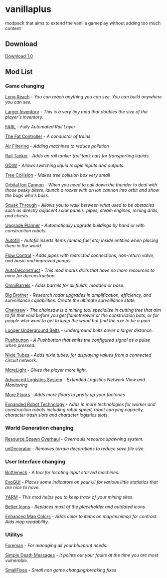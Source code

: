 # vanillaplus
modpack that aims to extend the vanilla gameplay without adding too much content

## Download
[Download 1.0](https://github.com/iMontouch/vanillaplus/raw/master/versions/vanillaplus_1.0.zip)

## Mod List
### Game changing
[Long Reach](https://mods.factorio.com/mods/jamesaguilar/long-reach) - *You can reach anything you can see. You can build anywhere you can see.*

[Larger Inventory](https://mods.factorio.com/mods/Rseding91/Larger%20Inventory) - *This is a very tiny mod that doubles the size of the player's inventory.*

[FARL](https://mods.factorio.com/mods/Choumiko/FARL) - *Fully Automated Rail Layer*

[The Fat Controller](https://mods.factorio.com/mods/Choumiko/TheFatController) - *A conductor of trains.*

[Air Filtering](https://mods.factorio.com/mods/Schorty/air-filtering) - *Adding machines to reduce pollution*

[Rail Tanker](https://mods.factorio.com/mods/Choumiko/RailTanker) - *Adds an rail tanker (rail tank car) for transporting liquids.*

[GDIW](https://mods.factorio.com/mods/DaCyclops/GDIW) - *Allows switching liquid recipie inputs and outputs.*

[Tree Collision](https://mods.factorio.com/mods/skomick/tree_collision) - *Makes tree collision box very small*

[Orbital Ion Cannon](https://mods.factorio.com/mods/Supercheese/Orbital%20Ion%20Cannon) - *When you need to call down the thunder to deal with those pesky biters, launch a rocket with an ion cannon into orbit and show the bugs who's boss.*

[Squak Through](https://mods.factorio.com/mods/Supercheese/Squeak%20Through) - *Allows you to walk between what used to be obstacles such as directly adjacent solar panels, pipes, steam engines, mining drills, and chests.*

[Upgrade Planner](https://mods.factorio.com/mods/Klonan/upgrade-planner) - *Automatically upgrade buildings by hand or with construction robots.*

[Autofill](https://mods.factorio.com/mods/Nexela/autofill) - *Autofill inserts items (ammo,fuel,etc) inside entities when placing them in the world.*

[Flow Control](https://mods.factorio.com/mods/GotLag/Flow%20Control) - *Adds pipes with restricted connections, non-return valve, and basic and improved pumps.*

[AutoDeconstruct](https://mods.factorio.com/mods/mindmix/AutoDeconstruct) - *This mod marks drills that have no more resources to mine for deconstruction.*

[OmniBarrels](https://mods.factorio.com/mods/GotLag/Omnibarrels) - *Adds barrels for all fluids, modded or base.*

[Big Brother](https://mods.factorio.com/mods/Afforess/Big_Brother) - *Research radar upgrades in amplification, efficiency, and surveillance capabilities. Create the ultimate surveillance state.*

[Chainsaw](https://mods.factorio.com/mods/devilwarriors/Chainsaw) - *The chainsaw is a mining tool specialize in cutting tree that aim to fill that void before you get flamethrower or the construction bots, or for people who want to get to keep the wood but find the axe to be a pain.*

[Longer Underground Belts](https://mods.factorio.com/mods/mattj256/Longer_Underground_Belts) - *Underground belts cover a larger distance.*

[Pushbutton](https://mods.factorio.com/mods/justarandomgeek/pushbutton) - *A Pushbutton that emits the configured signal as a pulse when pressed.*

[Nixie Tubes](https://mods.factorio.com/mods/justarandomgeek/nixie-tubes) - *Adds nixie tubes, for displaying values from a connected circuit network.*

[MoreLight](https://mods.factorio.com/mods/closteam/MoreLight) - *Gives the player more light.*

[Advanced Logistics System](https://mods.factorio.com/mods/anoutsider/advanced-logistics-system) - *Extended Logistics Network View and Monitoring*

[More Floors](https://mods.factorio.com/mods/Tone/More_Floors) - *Adds more floors to pretty up your factories*

[Expanded Robot Technology](https://mods.factorio.com/mods/Natfrac42/Expanded_Robot_Tech) - *Adds in more technologies for worker and construction robots including robot speed, robot carrying capacity, character trash slots and character logistics slots.*

### World Generation changing

[Resource Spawn Overhaul](https://mods.factorio.com/mods/orzelek/rso-mod) - *Overhauls resource spawning system.*

[unDecorator](https://mods.factorio.com/mods/orzelek/undecorator) - *Removes terrain decorations to reduce save file size.*

### User Interface changing

[Bottleneck](https://mods.factorio.com/mods/trold/Bottleneck) - *A tool for locating input starved machines.*

[EvoGUI](https://mods.factorio.com/mods/Narc/EvoGUI) - *Places some indicators on your UI for various little statistics that are nice to have.*

[YARM](https://mods.factorio.com/mods/Narc/YARM) - *This mod helps you to keep track of your mining sites.*

[Better Icons](https://mods.factorio.com/mods/Meppi/BetterIcons) - *Replaces most of the placeholder and outdated icons*

[Enhanced Map Colors](https://mods.factorio.com/mods/osldgoth/Enhanced_Map_Colors) - *Adds color to items on map/minimap for contrast. Aids map readability.*

### Utilitys

[Foreman](https://mods.factorio.com/mods/Choumiko/Foreman) - *For managing all your blueprint needs.*

[Simple Death Messages](https://mods.factorio.com/mods/NoPantsMcDance/Simple_Death_Messages) - *It points out your faults at the time you are most vulnerable.*

[SmallFixes](https://mods.factorio.com/mods/Choumiko/SmallFixes) - *Small non game changing/breaking fixes*
